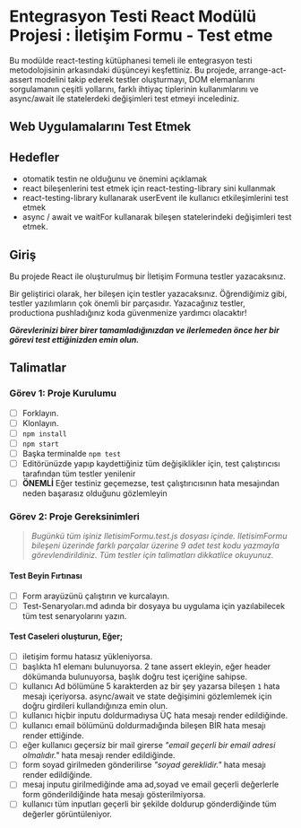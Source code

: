 # Entegrasyon Testi React Modülü Projesi : İletişim Formu - Test etme

Bu modülde react-testing kütüphanesi temeli ile entegrasyon testi metodolojisinin arkasındaki düşünceyi keşfettiniz. Bu projede, arrange-act-assert modelini takip ederek testler oluşturmayı, DOM elemanlarını sorgulamanın çeşitli yollarını, farklı ihtiyaç tiplerinin kullanımlarını ve async/await ile statelerdeki değişimleri test etmeyi incelediniz.

## Web Uygulamalarını Test Etmek

## Hedefler

- otomatik testin ne olduğunu ve önemini açıklamak
- react bileşenlerini test etmek için react-testing-library sini kullanmak
- react-testing-library kullanarak userEvent ile kullanıcı etkileşimlerini test etmek
- async / await ve waitFor kullanarak bileşen statelerindeki değişimleri test etmek.

## Giriş

Bu projede React ile oluşturulmuş bir İletişim Formuna testler yazacaksınız.

Bir geliştirici olarak, her bileşen için testler yazacaksınız. Öğrendiğimiz gibi, testler yazılımların çok önemli bir parçasıdır. 
Yazacağınız testler, productiona pushladığınız koda güvenmenize yardımcı olacaktır!

***Görevlerinizi birer birer tamamladığınızdan ve ilerlemeden önce her bir görevi test ettiğinizden emin olun.***

## Talimatlar

### Görev 1: Proje Kurulumu

- [ ] Forklayın.
- [ ] Klonlayın.
- [ ] `npm install`
- [ ] `npm start`
- [ ] Başka terminalde `npm test`
- [ ] Editörünüzde yapıp kaydettiğiniz tüm değişiklikler için, test çalıştırıcısı tarafından tüm testler yenilenir
- [ ] **ÖNEMLİ** Eğer testiniz geçemezse, test çalıştırıcısının hata mesajından neden başarasız olduğunu gözlemleyin

### Görev 2: Proje Gereksinimleri

> *Bugünkü tüm işiniz IletisimFormu.test.js dosyası içinde. IletisimFormu bileşeni üzerinde farklı parçalar üzerine 9 adet test kodu yazmayla görevlendirildiniz. Tüm testler için talimatları dikkatlice okuyunuz.*

#### Test Beyin Fırtınası

* [ ] Form arayüzünü çalıştırın ve kurcalayın.
* [ ] Test-Senaryoları.md adında bir dosyaya bu uygulama için yazılabilecek tüm test senaryolarını yazın.

#### Test Caseleri oluşturun, Eğer;

* [ ] iletişim formu hatasız yükleniyorsa.
* [ ] başlıkta h1 elemanı bulunuyorsa. 2 tane assert ekleyin, eğer header dökümanda bulunuyorsa, başlık doğru test içeriğine sahipse.
* [ ] kullanıcı Ad bölümüne 5 karakterden az bir şey yazarsa bileşen `1` hata mesajı içeriyorsa. async/await ve state değişimini gözlemlemek için doğru girdileri kullandığınıza emin olun.
* [ ] kullanıcı hiçbir inputu doldurmadıysa ÜÇ hata mesajı render edildiğinde.
* [ ] kullanıcı email bölümünü doldurmadığında bileşen BİR hata mesajı render ettiğinde.
* [ ] eğer kullanıcı geçersiz bir mail girerse *"email geçerli bir email adresi olmalıdır."* hata mesajı render edildiğinde.
* [ ] form soyad girilmeden gönderilirse *"soyad gereklidir."* hata mesajı render edildiğinde.
* [ ] mesaj inputu girilmediğinde ama ad,soyad ve email geçerli değerlerle form gönderildiğinde hata mesajı gösterilmiyorsa.
* [ ] kullanıcı tüm inputları geçerli bir şekilde doldurup gönderdiğinde tüm değerler görüntüleniyor.
